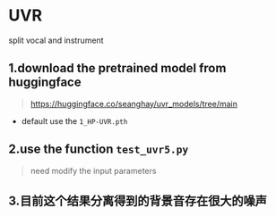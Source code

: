 # UVR
split vocal and instrument

## 1.download the pretrained model from huggingface
> https://huggingface.co/seanghay/uvr_models/tree/main
+ default use the `1_HP-UVR.pth`

## 2.use the function `test_uvr5.py`
> need modify the input parameters

## 3.目前这个结果分离得到的背景音存在很大的噪声
